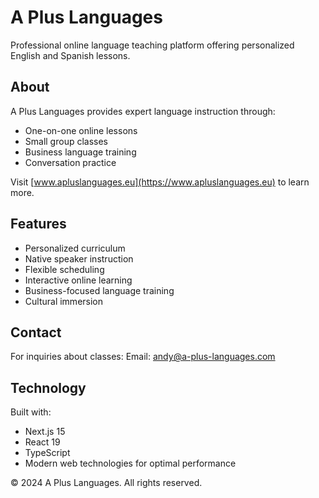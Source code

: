 # A Plus Languages

Professional online language teaching platform offering personalized English and Spanish lessons.

## About

A Plus Languages provides expert language instruction through:

- One-on-one online lessons
- Small group classes
- Business language training
- Conversation practice

Visit [www.apluslanguages.eu](https://www.apluslanguages.eu) to learn more.

## Features

- Personalized curriculum
- Native speaker instruction
- Flexible scheduling
- Interactive online learning
- Business-focused language training
- Cultural immersion

## Contact

For inquiries about classes:
Email: andy@a-plus-languages.com

## Technology

Built with:

- Next.js 15
- React 19
- TypeScript
- Modern web technologies for optimal performance

© 2024 A Plus Languages. All rights reserved.
